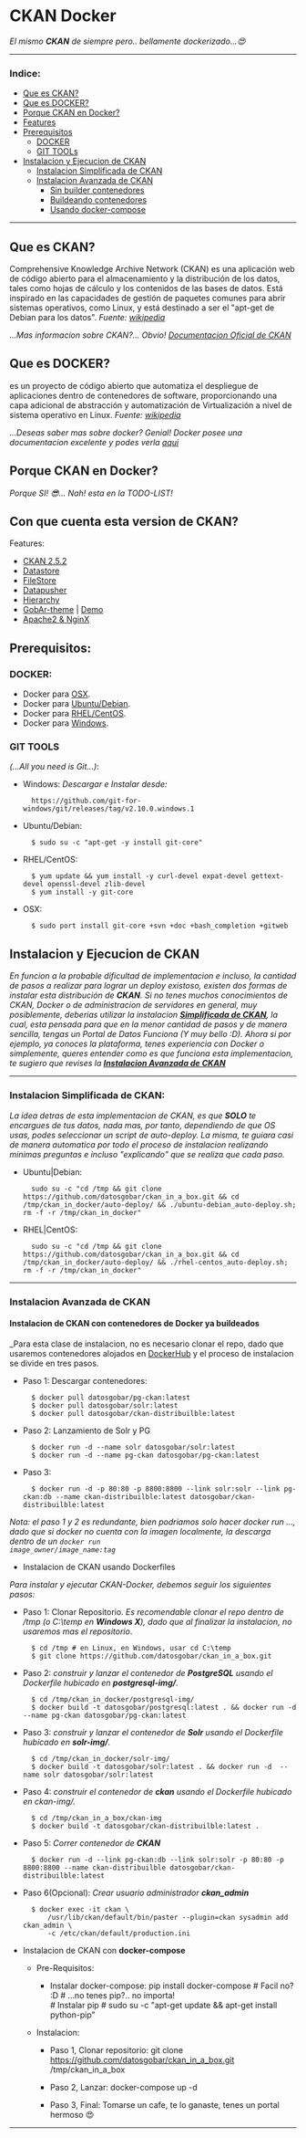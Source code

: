 # CKAN Docker
_El mismo **CKAN** de siempre pero.. bellamente dockerizado...:heart_eyes:_

---
### Indice:
+ [Que es CKAN?](#que-es-ckan)
+ [Que es DOCKER?](#que-es-docker)
+ [Porque CKAN en Docker?](#porque-ckan-en-docker)
+ [Features](#features)
+ [Prerequisitos](#prerequisitos)
    + [DOCKER](#docker)
    + [GIT TOOLs](#git-tools)
+ [Instalacion y Ejecucion de CKAN](#instalacion-y-ejecucion-de-ckan)
    + [Instalacion Simplificada de CKAN](#instalacion-simplificada-de-ckan)
    + [Instalacion Avanzada de CKAN](#instalacion-avanzada-de-ckan)
    	+ [Sin builder contenedores](#instalacion-de-ckan-con-contenedores-de-docker-ya-buildeados)
    	+ [Buildeando contenedores](#instalacion-de-ckan-con-contenedores-de-docker-ya-buildeados)
    	+ [Usando docker-compose](#instalacion-de-ckan-con-docker-compose)

---

## Que es CKAN?
Comprehensive Knowledge Archive Network (CKAN) es una aplicación web de código abierto para el almacenamiento y la distribución de los datos, tales como hojas de cálculo y los contenidos de las bases de datos. Está inspirado en las capacidades de gestión de paquetes comunes para abrir sistemas operativos, como Linux, y está destinado a ser el "apt-get de Debian para los datos". _Fuente: [wikipedia](https://es.wikipedia.org/wiki/CKAN)_

_...Mas informacion sobre CKAN?... Obvio! [Documentacion Oficial de CKAN](http://docs.ckan.org/en/latest/)_

## Que es DOCKER?
es un proyecto de código abierto que automatiza el despliegue de aplicaciones dentro de contenedores de software, proporcionando una capa adicional de abstracción y automatización de Virtualización a nivel de sistema operativo en Linux. _Fuente: [wikipedia](https://es.wikipedia.org/wiki/Docker_(software))_

_...Deseas saber mas sobre docker? Genial! Docker posee una documentacion excelente y podes verla [aqui](https://docs.docker.com/)_

## Porque CKAN en Docker?

_Porque SI! :sunglasses:... Nah! esta en la TODO-LIST!_

## Con que cuenta esta version de CKAN?
	
Features:
+ [CKAN 2.5.2](http://docs.ckan.org/en/ckan-2.5.2/)
+ [Datastore](http://docs.ckan.org/en/latest/maintaining/datastore.html)
+ [FileStore](http://docs.ckan.org/en/latest/maintaining/filestore.html)
+ [Datapusher](https://github.com/ckan/datapusher)
+ [Hierarchy](https://github.com/datagovuk/ckanext-hierarchy)
+ [GobAr-theme](https://github.com/gobabiertoAR/datos.gob.ar/blob/master/docs/03_instalacion_tema_visual.md) | [Demo](http://http://datos.gob.ar/) 
+ [Apache2 & NginX](http://docs.ckan.org/en/ckan-2.5.2/maintaining/installing/deployment.html#install-apache-modwsgi-modrpaf)


## Prerequisitos:

### DOCKER:

+ Docker para [OSX](https://docs.docker.com/docker-for-mac).
+ Docker para [Ubuntu/Debian](https://github.com/JoseSalgado1024/ckan_in_docker/blob/master/aux-docs/docker_Ubuntu-Debian.md).
+ Docker para [RHEL/CentOS](https://github.com/JoseSalgado1024/ckan_in_docker/blob/master/aux-docs/docker_rhel-centos.md).
+ Docker para [Windows](https://docs.docker.com/engine/installation/windows).


### GIT TOOLS
_(...All you need is Git...)_:
	
+ Windows:
_Descargar e Instalar desde:_

		https://github.com/git-for-windows/git/releases/tag/v2.10.0.windows.1

+ Ubuntu/Debian:

		$ sudo su -c "apt-get -y install git-core"

+ RHEL/CentOS:

		$ yum update && yum install -y curl-devel expat-devel gettext-devel openssl-devel zlib-devel
		$ yum install -y git-core

+ OSX:

	    $ sudo port install git-core +svn +doc +bash_completion +gitweb

## Instalacion y Ejecucion de CKAN

_En funcion a la probable dificultad de implementacion e incluso, la cantidad de pasos a realizar para lograr un deploy existoso, existen dos formas de instalar esta distribución de **CKAN**. Si no tenes muchos conocimientos de CKAN, Docker o de administracion de servidores en general, muy posiblemente, deberias utilizar la instalacion **[Simplificada  de CKAN](#instalacion-simplificada-de-ckan)**, la cual, esta pensada para que en la menor cantidad de pasos y de manera sencilla, tengas un Portal de Datos Funciona (Y muy bello :D). Ahora si por ejemplo, ya conoces la plataforma, tenes experiencia con Docker o simplemente, queres entender como es que funciona esta implementacion, te sugiero que revises la **[Instalacion Avanzada de CKAN](#instalacion-avanzada-de-ckan)**_

---

### Instalacion Simplificada de CKAN:

_La idea detras de esta implementacion de CKAN, es que **SOLO** te encargues de tus datos, nada mas, por tanto, dependiendo de que OS usas, podes seleccionar un script de auto-deploy. La misma, te guiara casi de manera automatica por todo el proceso de instalacion realizando minimas preguntas e incluso "explicando" que se realiza que cada paso._

+ Ubuntu|Debian:

		sudo su -c "cd /tmp && git clone https://github.com/datosgobar/ckan_in_a_box.git && cd /tmp/ckan_in_docker/auto-deploy/ && ./ubuntu-debian_auto-deploy.sh; rm -f -r /tmp/ckan_in_docker"


+ RHEL|CentOS:

		sudo su -c "cd /tmp && git clone https://github.com/datosgobar/ckan_in_a_box.git && cd /tmp/ckan_in_docker/auto-deploy/ && ./rhel-centos_auto-deploy.sh; rm -f -r /tmp/ckan_in_docker"

---

### Instalacion Avanzada de CKAN
#### Instalacion de CKAN con contenedores de Docker ya buildeados
	
_Para esta clase de instalacion, no es necesario clonar el repo, dado que usaremos contenedores alojados en [DockerHub](https://hub.docker.com/) y el proceso de instalacion se divide en tres pasos.

+ Paso 1: Descargar contenedores:

		$ docker pull datosgobar/pg-ckan:latest
		$ docker pull datosgobar/solr:latest
		$ docker pull datosgobar/ckan-distribuilble:latest

+ Paso 2: Lanzamiento de Solr y PG

		$ docker run -d --name solr datosgobar/solr:latest
		$ docker run -d --name pg-ckan datosgobar/pg-ckan:latest 

+ Paso 3:

		$ docker run -d -p 80:80 -p 8800:8800 --link solr:solr --link pg-ckan:db --name ckan-distribuilble:latest datosgobar/ckan-distribuilble:latest 

_Nota: el paso 1 y 2 es redundante, bien podriamos solo hacer docker run ..., dado que si docker no cuenta con la imagen localmente, la descarga dentro de un <code>docker run <args> image_owner/image_name:tag</code>_

+ Instalacion de CKAN usando Dockerfiles

_Para instalar y ejecutar CKAN-Docker, debemos seguir los siguientes pasos:_

+ Paso 1: Clonar Repositorio. 
_Es recomendable clonar el repo dentro de /tmp (o C:\temp en **Windows X**), dado que al finalizar la instalacion, no usaremos mas el repositorio_.
		
		$ cd /tmp # en Linux, en Windows, usar cd C:\temp
		$ git clone https://github.com/datosgobar/ckan_in_a_box.git

+ Paso 2: _construir y lanzar el contenedor de **PostgreSQL** usando el Dockerfile hubicado en **postgresql-img/**._ 

		$ cd /tmp/ckan_in_docker/postgresql-img/
		$ docker build -t datosgobar/postgresql:latest . && docker run -d --name pg-ckan datosgobar/pg-ckan:latest


+ Paso 3: _construir y lanzar el contenedor de **Solr** usando el Dockerfile hubicado en **solr-img/**._

		$ cd /tmp/ckan_in_docker/solr-img/ 
		$ docker build -t datosgobar/solr:latest . && docker run -d  --name solr datosgobar/solr:latest

+ Paso 4: _construir el contenedor de **ckan** usando el Dockerfile hubicado en ckan-img/._

		$ cd /tmp/ckan_in_a_box/ckan-img
		$ docker build -t datosgobar/ckan-distribuilble:latest .

+ Paso 5: _Correr contenedor  de **CKAN**_
		
		$ docker run -d --link pg-ckan:db --link solr:solr -p 80:80 -p 8800:8800 --name ckan-distribuilble datosgobar/ckan-distribuilble:latest

+ Paso 6(Opcional): _Crear usuario administrador **ckan_admin**_
		
		$ docker exec -it ckan \
			/usr/lib/ckan/default/bin/paster --plugin=ckan sysadmin add ckan_admin \
			-c /etc/ckan/default/production.ini

+ Instalacion de CKAN con **docker-compose**
	+ Pre-Requisitos:
		+ Instalar docker-compose:
				pip install docker-compose # Facil no? :D
				# ...no tenes pip?.. no importa!	
				# Instalar pip
				# sudo su -c "apt-get update && apt-get install python-pip" 
	+ Instalacion:

		+ Paso 1, Clonar repositorio:
					git clone https://github.com/datosgobar/ckan_in_a_box.git /tmp/ckan_in_a_box

		+ Paso 2, Lanzar:
					docker-compose up -d

		+ Paso 3, Final:
					Tomarse un cafe, te lo ganaste, tenes un portal hermoso :heart_eyes:
--- 